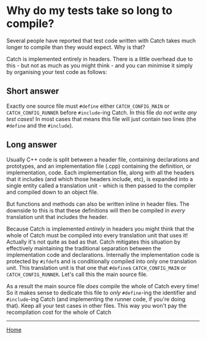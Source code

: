 # Why do my tests take so long to compile?

Several people have reported that test code written with Catch takes much longer to compile than they would expect. Why is that?

Catch is implemented entirely in headers. There is a little overhead due to this - but not as much as you might think - and you can minimise it simply by organising your test code as follows:

## Short answer
Exactly one source file must ```#define``` either ```CATCH_CONFIG_MAIN``` or ```CATCH_CONFIG_RUNNER``` before ```#include```-ing Catch. In this file *do not write any test cases*! In most cases that means this file will just contain two lines (the ```#define``` and the ```#include```).

## Long answer

Usually C++ code is split between a header file, containing declarations and prototypes, and an implementation file (.cpp) containing the definition, or implementation, code. Each implementation file, along with all the headers that it includes (and which those headers include, etc), is expanded into a single entity called a translation unit - which is then passed to the compiler and compiled down to an object file.

But functions and methods can also be written inline in header files. The downside to this is that these definitions will then be compiled in *every* translation unit that includes the header.

Because Catch is implemented *entirely* in headers you might think that the whole of Catch must be compiled into every translation unit that uses it! Actually it's not quite as bad as that. Catch mitigates this situation by effectively maintaining the traditional separation between the implementation code and declarations. Internally the implementation code is protected by ```#ifdef```s and is conditionally compiled into only one translation unit. This translation unit is that one that ```#define```s ```CATCH_CONFIG_MAIN``` or ```CATCH_CONFIG_RUNNER```. Let's call this the main source file.

As a result the main source file *does* compile the whole of Catch every time! So it makes sense to dedicate this file to *only* ```#define```-ing the identifier and ```#include```-ing Catch (and implementing the runner code, if you're doing that). Keep all your test cases in other files. This way you won't pay the recompilation cost for the whole of Catch 

---

[Home](Readme.md)